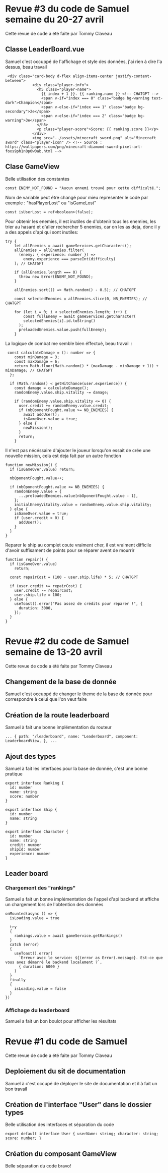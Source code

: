 # Revue #3 du code de Samuel semaine du 20-27 avril
Cette revue de code a été faite par Tommy Claveau

## Classe LeaderBoard.vue
Samuel c'est occuppé de l'affichage et style des données, j'ai rien à dire l'a dessus, beau travail
```
 <div class="card-body d-flex align-items-center justify-content-between">
            <div class="player-info">
              <h5 class="player-name">
                {{ index + 1 }}. {{ ranking.name }} <!-- CHATGPT -->
                <span v-if="index === 0" class="badge bg-warning text-dark">Champion</span>
                <span v-else-if="index === 1" class="badge bg-secondary">2e</span>
                <span v-else-if="index === 2" class="badge bg-warning">3e</span>
              </h5>
              <p class="player-score">Score: {{ ranking.score }}</p>
            </div>
            <img src="../assets/minecraft_sword.png" alt="Minecraft sword" class="player-icon" /> <!-- Source : https://wallpapers.com/png/minecraft-diamond-sword-pixel-art-foxs9ph1n0p0w0ab.html -->
```
## Clase GameView
Belle utilisation des constantes
```
const ENEMY_NOT_FOUND = "Aucun ennemi trouvé pour cette difficulté.";
```
Nom de variable peut être changé pour mieu representer le code par exemple : "hasPlayerLost" ou "isGameLost"
```
const isUserLost = ref<boolean>(false);
```

Pour obtenir les enemies, il est inutiles de d'obtenir tous les enemies, les trier au hasard et d'aller rechercher 5 enemies, car on les as deja, donc il y a des appels d'api qui sont inutiles:
```
try {
    let allEnemies = await gameServices.getCharacters();
    allEnemies = allEnemies.filter(
      (enemy: { experience: number }) =>
        enemy.experience === parseInt(difficulty)
    ); // CHATGPT

    if (allEnemies.length === 0) {
      throw new Error(ENEMY_NOT_FOUND);
    }

    allEnemies.sort(() => Math.random() - 0.5); // CHATGPT

    const selectedEnemies = allEnemies.slice(0, NB_ENEMIES); // CHATGPT

    for (let i = 0; i < selectedEnemies.length; i++) {
        const fullEnemy = await gameServices.getCharacter(
        selectedEnemies[i].id.toString()
      );
      preloadedEnemies.value.push(fullEnemy);
    }
```
La logique de combat me semble bien éffectué, beau travail :
```
 const calculateDamage = (): number => {
    const minDamage = 3;
    const maxDamage = 6;
    return Math.floor(Math.random() * (maxDamage - minDamage + 1)) + minDamage; // CHATGPT
  };

  if (Math.random() < getHitChance(user.experience)) {
    const damage = calculateDamage();
    randomEnemy.value.ship.vitality -= damage;

    if (randomEnemy.value.ship.vitality <= 0) {
      user.credit += randomEnemy.value.credit;
      if (nbOponentFought.value >= NB_ENEMIES) {
        await addUser();
        isGameOver.value = true;
      } else {
        newMission();
      }
      return;
    }
```
Il n'est pas nécéssaire d'ajouter le joueur lorsqu'on essait de crée une nouvelle mission, cela est deja fait par un autre fonction
```
function newMission() {
  if (isGameOver.value) return;

  nbOponentFought.value++;

  if (nbOponentFought.value <= NB_ENEMIES) {
    randomEnemy.value = {
      ...preloadedEnemies.value[nbOponentFought.value - 1],
    };
    initialEnemyVitality.value = randomEnemy.value.ship.vitality;
  } else {
    isGameOver.value = true;
    if (user.credit > 0) {
      addUser();
    }
  }
}
```
Reparer le ship au complet coute vraiment cher, il est vraiment difficile d'avoir suffisament de points pour se réparer avent de mourrir
```
function repair() {
  if (isGameOver.value) 
    return;

  const repairCost = (100 - user.ship.life) * 5; // CHATGPT

  if (user.credit >= repairCost) {
    user.credit -= repairCost;
    user.ship.life = 100;
  } else {
    useToast().error("Pas assez de crédits pour réparer !", {
      duration: 3000,
    });
  }
}
```

# Revue #2 du code de Samuel semaine de 13-20 avril
Cette revue de code a été faite par Tommy Claveau

## Changement de la base de donnée
Samuel c'est occuppé de changer le theme de la base de donnée pour correspondre à celui que l'on veut faire

## Création de la route leaderboard
Samuel à fait une bonne implémentation du routeur 

`
...
  {
    path: "/leaderboard",
    name: "Leaderboard",
    component: LeaderboardView,
  },
...
`
## Ajout des types

Samuel à fait les interfaces pour la base de donnée, c'est une bonne pratique

```
export interface Ranking {
  id: number
  name: string
  score: number
}

export interface Ship {
  id: number
  name: string
}

export interface Character {
  id: number
  name: string
  credit: number
  shipId: number
  experience: number
}
```

## Leader board

### Chargement des "rankings"
Samuel a fait un bonne implémentation de l'appel d'api backend et affiche un chargement lors de l'obtention des données

```
onMounted(async () => {
  isLoading.value = true

  try 
  {
    rankings.value = await gameService.getRankings()
  } 
  catch (error) 
  {
    useToast().error(
      `Erreur avec le service: ${(error as Error).message}. Est-ce que vous avez démarré le backend localement ?`,
      { duration: 6000 }
    )
  }
  finally 
  {
    isLoading.value = false
  }
})
```
### Affichage du leaderboard
Samuel a fait un bon boulot pour afficher les résultats


# Revue #1 du code de Samuel

Cette revue de code a été faite par Tommy Claveau

## Deploiement du sit de documentation
Samuel à c'est occupé de déployer le site de documentation et il à fait un bon travail

## Création de l'interface "User" dans le dossier types
Belle utilisation des interfaces et séparation du code 

`
export default interface User {
  userName: string;
  character: string;
  score: number;
}
`

## Création du composant GameView
Belle séparation du code bravo!